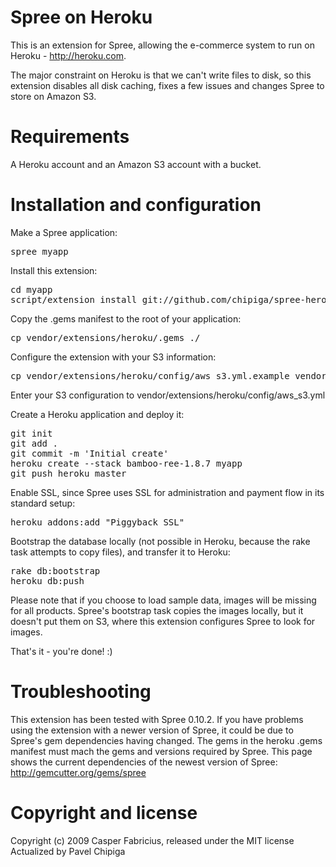 # Spree on Heroku

This is an extension for Spree, allowing the e-commerce system to run on Heroku - http://heroku.com.

The major constraint on Heroku is that we can't write files to disk, so this extension disables all disk caching, fixes a few issues and changes Spree to store on Amazon S3.

# Requirements 

A Heroku account and an Amazon S3 account with a bucket.

# Installation and configuration

Make a Spree application:

<pre>
spree myapp
</pre>

Install this extension:

<pre>
cd myapp
script/extension install git://github.com/chipiga/spree-heroku.git
</pre>

Copy the .gems manifest to the root of your application:

<pre>
cp vendor/extensions/heroku/.gems ./
</pre>

Configure the extension with your S3 information:

<pre>
cp vendor/extensions/heroku/config/aws_s3.yml.example vendor/extensions/heroku/config/aws_s3.yml
</pre>

Enter your S3 configuration to vendor/extensions/heroku/config/aws_s3.yml

Create a Heroku application and deploy it:

<pre>
git init
git add .
git commit -m 'Initial create'
heroku create --stack bamboo-ree-1.8.7 myapp
git push heroku master
</pre>

Enable SSL, since Spree uses SSL for administration and payment flow in its standard setup:

<pre>
heroku addons:add "Piggyback SSL"
</pre>

Bootstrap the database locally (not possible in Heroku, because the rake task attempts to copy files), and transfer it to Heroku:

<pre>
rake db:bootstrap
heroku db:push
</pre>

Please note that if you choose to load sample data, images will be missing for all products. Spree's bootstrap task copies the images locally, but it doesn't put them on S3, where this extension configures Spree to look for images.

That's it - you're done! :)

# Troubleshooting

This extension has been tested with Spree 0.10.2. If you have problems using the extension with a newer version of Spree, it could be due to Spree's gem dependencies having changed. The gems in the heroku .gems manifest must mach the gems and versions required by Spree. This page shows the current dependencies of the newest version of Spree: http://gemcutter.org/gems/spree

# Copyright and license

Copyright (c) 2009 Casper Fabricius, released under the MIT license
Actualized by Pavel Chipiga
